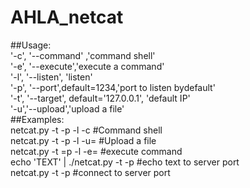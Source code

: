 # AHLA_netcat  
##Usage:  
'-c', '--command' ,'command shell'    
'-e', '--execute','execute a command'  
'-l', '--listen', 'listen'  
'-p', '--port',default=1234,'port to listen bydefault'  
'-t', '--target', default='127.0.0.1', 'default IP'  
'-u','--upload','upload a file'  
##Examples:  
netcat.py -t <ip> -p <port> -l -c <command> #Command shell  
netcat.py -t <ip> -p <port> -l -u=<pathToFile> #Upload a file  
netcat.py -t <ip> =p <port> -l -e=<command> #execute command  
echo 'TEXT' | ./netcat.py -t <ip> -p <port> #echo text to server port <port>  
netcat.py -t <ip> -p <port> #connect to server port  

